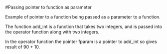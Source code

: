 #Passing pointer to function as parameter

Example of pointer to a function being passed as a parameter to a function.

The function add_int is a function that takes two integers, and is passed into the operator function along with two integers.

In the operator function the pointer fparam is a pointer to add_int so gives result of 90 + 10.




